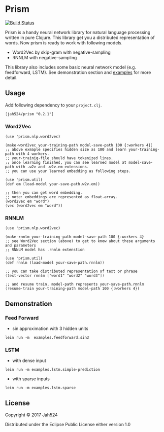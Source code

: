 # Prism

[![Build Status](https://travis-ci.org/Jah524/prism.svg?branch=master)](https://travis-ci.org/Jah524/prism)

Prism is a handy neural network library for natural language processing written in pure Clojure.
This library get you a distributed representation of words.
Now prism is ready to work with following models.

- Word2Vec by skip-gram with negative-sampling
- RNNLM with negative-sampling

This library also includes some basic neural network model (e.g. feedforward, LSTM).
See demonstration section and [examples](/src/examples) for more detail.

## Usage

Add following dependency to your `project.clj`.

```
[jah524/prism "0.2.1"]
```

### Word2Vec

```
(use 'prism.nlp.word2vec)

(make-word2vec your-training-path model-save-path 100 {:workers 4})
;; above exmaple specifies hidden size as 100 and learn your-training-path with 4 workers.
;; your-trainig-file should have tokenized lines.
;; once learning finished, you can see learned model at model-save-path with .w2v and .w2v.em extensions.
;; you can use your learned embedding as following steps.

(use 'prism.util)
(def em (load-model your-save-path.w2v.em))

;; then you can get word embedding.
;; note: embeddings are represented as float-array.
(word2vec em "word")
(vec (word2vec em "word"))

```

### RNNLM

```
(use 'prism.nlp.word2vec)

(make-rnnlm your-training-path model-save-path 100 {:workers 4}
;; see Word2Vec section (above) to get to know about these arguments and parameters
;; RNNLM model has .rnnlm extenstion

(use 'prism.util)
(def rnnlm (load-model your-save-path.rnnlm))

;; you can take distributed representation of text or phrase
(text-vector rnnlm ["word1" "word2" "word3"])

;; and resume train, model-path represents your-save-path.rnnlm
(resume-train your-training-path model-path 100 {:workers 4})
```


## Demonstration

### Feed Forward

- sin approximation with 3 hidden units

```
lein run -m  examples.feedforward.sin3
```

### LSTM

- with dense input

```
lein run -m examples.lstm.simple-prediction
```

- with sparse inputs

```
lein run -m examples.lstm.sparse
```

## License

Copyright © 2017 Jah524

Distributed under the Eclipse Public License either version 1.0

